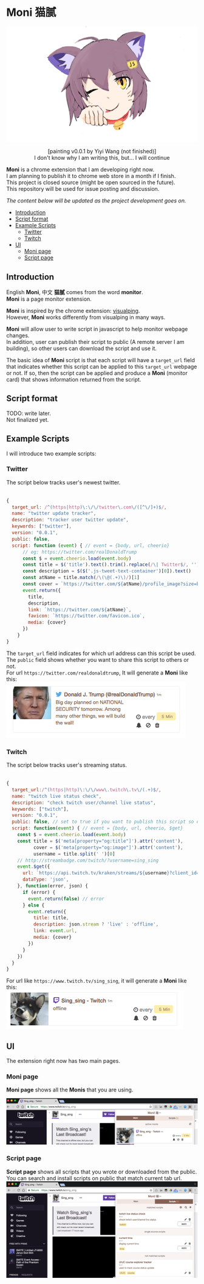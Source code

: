# Moni 猫腻
![moni](/assets/moni.png)  
<center>[painting v0.0.1 by Yiyi Wang (not finished)] </center>  
<center> I don't know why I am writing this, but... I will continue</center>

**Moni** is a chrome extension that I am developing right now.  
I am planning to publish it to chrome web store in a month if I finish.  
This project is closed source (might be open sourced in the future).  
This repository will be used for issue posting and discussion.    

*The content below will be updated as the project development goes on.*

<!-- toc orderedList:0 depthFrom:2 depthTo:6 -->

* [Introduction](#introduction)
* [Script format](#script-format)
* [Example Scripts](#example-scripts)
  * [Twitter](#twitter)
  * [Twitch](#twitch)
* [UI](#ui)
  * [Moni page](#moni-page)
  * [Script page](#script-page)

<!-- tocstop -->


## Introduction      
English **Moni**, 中文 **猫腻** comes from the word **monitor**.  
**Moni** is a page monitor extension.     

**Moni** is inspired by the chrome extension: [visualping](https://visualping.io/).  
However, **Moni** works differently from visualping in many ways.   

**Moni** will allow user to write script in javascript to help monitor webpage changes.  
In addition, user can publish their script to public (A remote server I am building), so other users can download the script and use it.  

The basic idea of **Moni** script is that each script will have a `target_url` field that indicates whether this script can be applied to this `target_url` webpage or not. If so, then the script can be applied and produce a **Moni** (monitor card) that shows information returned from the script.  


## Script format  
TODO: write later.   
Not finalized yet.  

## Example Scripts  
I will introduce two example scripts:     

### Twitter
The script below tracks user's newest twitter.  
```javascript

{
  target_url: /^(https|http)\:\/\/twitter\.com\/([^\/]+)$/,
  name: "twitter update tracker",
  description: "tracker user twitter update",
  keywords: ["twitter"],
  version: "0.0.1",
  public: false,
  script: function (event) { // event = {body, url, cheerio}
      // eg: https://twitter.com/realDonaldTrump
      const $ = event.cheerio.load(event.body)
      const title = $('title').text().trim().replace(/\| Twitter$/, '')
      const description = $($('.js-tweet-text-container')[0]).text()
	  const atName = title.match(/\(\@(.+)\)/)[1]
      const cover = `https://twitter.com/${atName}/profile_image?size=bigger`
      event.return({
        title,
        description,
        link: `https://twitter.com/${atName}`,
        favicon: `https://twitter.com/favicon.ico`,
		media: {cover}
      })
    }
}

```  
The `target_url` field indicates for which url address can this script be used.  
The `public` field shows whether you want to share this script to others or not.  
For url `https://twitter.com/realdonaldtrump`, It will generate a **Moni** like this:  
![](/assets/example_moni_1.png)  

### Twitch
The script below tracks user's streaming status.  
```javascript

{
  target_url:/^(https|http)\:\/\/www\.twitch\.tv\/(.+)$/,
  name: "twitch live status check",
  description: "check twitch user/channel live status",
  keywords: ["twitch"],
  version: "0.0.1",
  public: false, // set to true if you want to publish this script so others can find it
  script: function(event) { // event = {body, url, cheerio, $get}
    const $ = event.cheerio.load(event.body)
    const title = $('meta[property="og:title"]').attr('content'),
          cover = $('meta[property="og:image"]').attr('content'),
          username = title.split(' ')[0]
    // http://streambadge.com/twitch/?username=sing_sing
    event.$get({
      url: `https://api.twitch.tv/kraken/streams/${username}?client_id=##Change_to_your_client_id##`,
      dataType: 'json',
    }, function(error, json) {
      if (error) {
        event.return(false) // error
      } else {
        event.return({
          title: title,
          description: json.stream ? 'live' : 'offline',
          link: event.url,
          media: {cover}
        })
      }
    })
  }
}

```  
For url like `https://www.twitch.tv/sing_sing`, it will generate a **Moni** like this:  
![](/assets/example_moni_2.png)  

## UI  
The extension right now has two main pages.  
### Moni page  
**Moni page** shows all the **Monis** that you are using.    

![](/assets/moni_page.png)    
### Script page  
**Script page** shows all scripts that you wrote or downloaded from the public.    
You can search and install scripts on public that match current tab url.  
![](/assets/script_page.png)    


